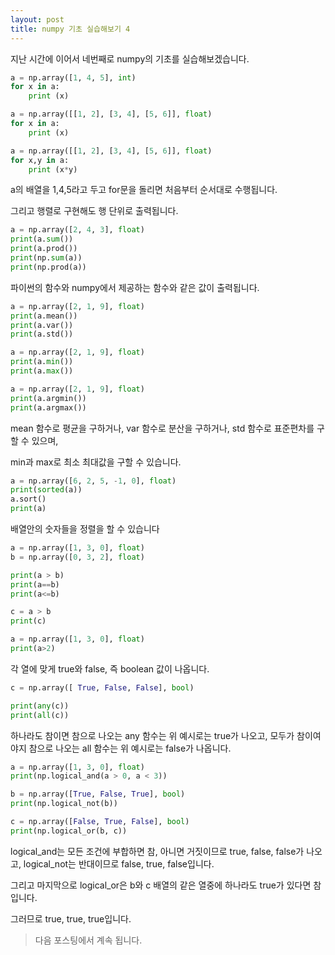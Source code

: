 ```yaml
---
layout: post
title: numpy 기초 실습해보기 4
---
```


지난 시간에 이어서 네번째로 numpy의 기초를 실습해보겠습니다.

```python
a = np.array([1, 4, 5], int)
for x in a:
    print (x)

a = np.array([[1, 2], [3, 4], [5, 6]], float)
for x in a:
    print (x)

a = np.array([[1, 2], [3, 4], [5, 6]], float)
for x,y in a:
    print (x*y)
```

a의 배열을 1,4,5라고 두고 for문을 돌리면 처음부터 순서대로 수행됩니다.

그리고 행렬로 구현해도 행 단위로 출력됩니다.

```python
a = np.array([2, 4, 3], float)
print(a.sum())
print(a.prod())
print(np.sum(a))
print(np.prod(a))
```

파이썬의 함수와 numpy에서 제공하는 함수와 같은 값이 출력됩니다.

```python
a = np.array([2, 1, 9], float)
print(a.mean())
print(a.var())
print(a.std())

a = np.array([2, 1, 9], float)
print(a.min())
print(a.max())

a = np.array([2, 1, 9], float)
print(a.argmin())
print(a.argmax())
```

mean 함수로 평균을 구하거나, var 함수로 분산을 구하거나, std 함수로 표준편차를 구할 수 있으며,

min과 max로 최소 최대값을 구할 수 있습니다.

```python
a = np.array([6, 2, 5, -1, 0], float)
print(sorted(a))
a.sort()
print(a)
```

배열안의 숫자들을 정렬을 할 수 있습니다

```python
a = np.array([1, 3, 0], float)
b = np.array([0, 3, 2], float)

print(a > b)
print(a==b)
print(a<=b)

c = a > b
print(c)

a = np.array([1, 3, 0], float)
print(a>2)
```

각 열에 맞게 true와 false, 즉 boolean 값이 나옵니다.

```python
c = np.array([ True, False, False], bool)

print(any(c))
print(all(c))
```

하나라도 참이면 참으로 나오는 any 함수는 위 예시로는 true가 나오고,
모두가 참이여야지 참으로 나오는 all 함수는 위 예시로는 false가 나옵니다.

```python
a = np.array([1, 3, 0], float)
print(np.logical_and(a > 0, a < 3))

b = np.array([True, False, True], bool)
print(np.logical_not(b))

c = np.array([False, True, False], bool)
print(np.logical_or(b, c))
```

logical_and는 모든 조건에 부합하면 참, 아니면 거짓이므로 true, false, false가 나오고,
logical_not는 반대이므로 false, true, false입니다.

그리고 마지막으로 logical_or은 b와 c 배열의 같은 열중에 하나라도 true가 있다면 참입니다.

그러므로 true, true, true입니다.

> 다음 포스팅에서 계속 됩니다.